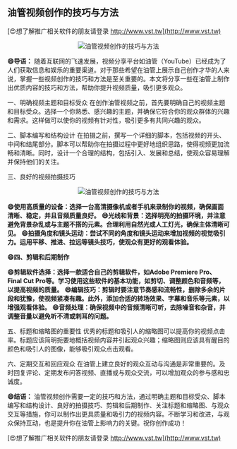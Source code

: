 ## **油管视频创作的技巧与方法**

[😍想了解推广相关软件的朋友请登录 http://www.vst.tw](http://www.vst.tw)

 <center><img src="https://vst.tw/MP4/tuiguang/png/5.png" alt="油管视频创作的技巧与方法"></center>

**😄导语：**
随着互联网的飞速发展，视频分享平台如油管（YouTube）已经成为了人们获取信息和娱乐的重要渠道。对于那些希望在油管上展示自己创作才华的人来说，掌握一些视频创作的技巧和方法是至关重要的。本文将分享一些在油管上制作出优质内容的技巧和方法，帮助你提升视频质量，吸引更多观众。

一、明确视频主题和目标受众
在创作油管视频之前，首先要明确自己的视频主题和目标受众。选择一个你熟悉、感兴趣的主题，并确保它符合你的观众群体的兴趣和需求。这样做可以使你的视频有针对性，吸引更多有共同兴趣的观众。

二、脚本编写和结构设计
在拍摄之前，撰写一个详细的脚本，包括视频的开头、中间和结尾部分。脚本可以帮助你在拍摄过程中更好地组织思路，使得视频更加流畅和清晰。同时，设计一个合理的结构，包括引入、发展和总结，使观众容易理解并保持他们的关注。

三、良好的视频拍摄技巧

 <center><img src="https://vst.tw/MP4/tuiguang/png/5.png" alt="油管视频创作的技巧与方法"></center>

**😄使用高质量的设备：选择一台高清摄像机或者手机来录制你的视频，确保画面清晰、稳定，并且音频质量良好。**
**😄光线和背景：选择明亮的拍摄环境，并注意避免背景杂乱或与主题不搭的元素。合理利用自然光或人工灯光，确保主体清晰可见。**
**😄拍摄角度和镜头运动：尝试不同的角度和镜头运动来增加视频的视觉吸引力。运用平移、推进、拉远等镜头技巧，使观众有更好的观看体验。**

**😄四、剪辑和后期制作**

**😄剪辑软件选择：选择一款适合自己的剪辑软件，如Adobe Premiere Pro、Final Cut Pro等。学习使用这些软件的基本功能，如剪切、调整颜色和音频等，以提高视频的质量。**
**😄编辑技巧：剪辑时要注意节奏感和流畅性，删除多余的片段和犹豫，使视频紧凑有趣。此外，添加合适的转场效果、字幕和音乐等元素，以增强观看体验。**
**😄音频处理：确保视频中的音频清晰可听，去除噪音和杂音，并调整音量以避免听不清或刺耳的问题。**

五、标题和缩略图的重要性
优秀的标题和吸引人的缩略图可以提高你的视频点击率。标题应该简明扼要地概括视频内容并引起观众兴趣；缩略图则应该具有醒目的颜色和吸引人的图像，能够吸引观众点击观看。

六、定期交互和回应观众
在油管上建立良好的观众互动与沟通是非常重要的。及时回复评论、定期发布问答视频、直播或与观众交流，可以增加观众的参与感和忠诚度。

**😄结语：**
油管视频创作需要一定的技巧和方法，通过明确主题和目标受众、脚本编写和结构设计、良好的拍摄技巧、剪辑和后期制作、关注标题和缩略图、与观众交互等措施，你可以制作出更具质量和吸引力的视频内容。不断学习和改进，与观众保持互动，也是提升你在油管上影响力的关键。祝你创作成功！

[😍想了解推广相关软件的朋友请登录 http://www.vst.tw](http://www.vst.tw)




